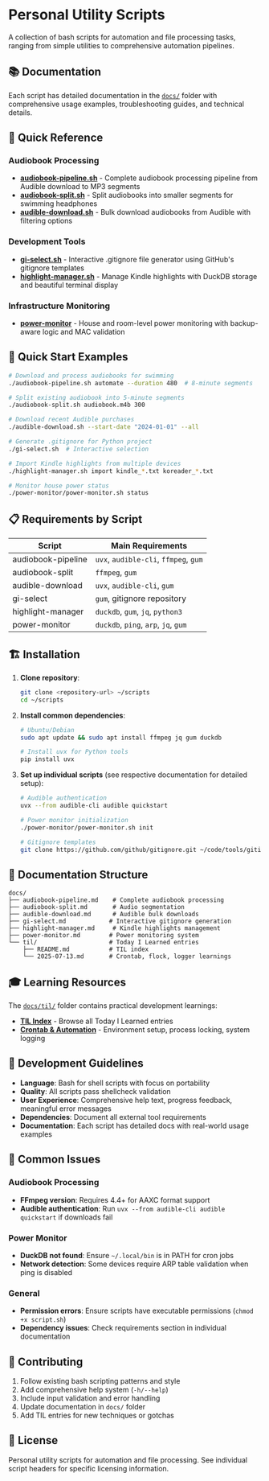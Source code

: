 # Personal Utility Scripts

A collection of bash scripts for automation and file processing tasks, ranging from simple utilities to comprehensive automation pipelines.

## 📚 Documentation

Each script has detailed documentation in the [`docs/`](docs/) folder with comprehensive usage examples, troubleshooting guides, and technical details.

## 🚀 Quick Reference

### Audiobook Processing
- **[audiobook-pipeline.sh](docs/audiobook-pipeline.md)** - Complete audiobook processing pipeline from Audible download to MP3 segments
- **[audiobook-split.sh](docs/audiobook-split.md)** - Split audiobooks into smaller segments for swimming headphones
- **[audible-download.sh](docs/audible-download.md)** - Bulk download audiobooks from Audible with filtering options

### Development Tools
- **[gi-select.sh](docs/gi-select.md)** - Interactive .gitignore file generator using GitHub's gitignore templates
- **[highlight-manager.sh](docs/highlight-manager.md)** - Manage Kindle highlights with DuckDB storage and beautiful terminal display

### Infrastructure Monitoring
- **[power-monitor](docs/power-monitor.md)** - House and room-level power monitoring with backup-aware logic and MAC validation

## 🎯 Quick Start Examples

```bash
# Download and process audiobooks for swimming
./audiobook-pipeline.sh automate --duration 480  # 8-minute segments

# Split existing audiobook into 5-minute segments  
./audiobook-split.sh audiobook.m4b 300

# Download recent Audible purchases
./audible-download.sh --start-date "2024-01-01" --all

# Generate .gitignore for Python project
./gi-select.sh  # Interactive selection

# Import Kindle highlights from multiple devices
./highlight-manager.sh import kindle_*.txt koreader_*.txt

# Monitor house power status
./power-monitor/power-monitor.sh status
```

## 📋 Requirements by Script

| Script | Main Requirements |
|--------|------------------|
| audiobook-pipeline | `uvx`, `audible-cli`, `ffmpeg`, `gum` |
| audiobook-split | `ffmpeg`, `gum` |
| audible-download | `uvx`, `audible-cli`, `gum` |
| gi-select | `gum`, gitignore repository |
| highlight-manager | `duckdb`, `gum`, `jq`, `python3` |
| power-monitor | `duckdb`, `ping`, `arp`, `jq`, `gum` |

## 🏗️ Installation

1. **Clone repository**:
   ```bash
   git clone <repository-url> ~/scripts
   cd ~/scripts
   ```

2. **Install common dependencies**:
   ```bash
   # Ubuntu/Debian
   sudo apt update && sudo apt install ffmpeg jq gum duckdb
   
   # Install uvx for Python tools
   pip install uvx
   ```

3. **Set up individual scripts** (see respective documentation for detailed setup):
   ```bash
   # Audible authentication
   uvx --from audible-cli audible quickstart
   
   # Power monitor initialization
   ./power-monitor/power-monitor.sh init
   
   # Gitignore templates
   git clone https://github.com/github/gitignore.git ~/code/tools/gitignore
   ```

## 📖 Documentation Structure

```
docs/
├── audiobook-pipeline.md    # Complete audiobook processing
├── audiobook-split.md       # Audio segmentation
├── audible-download.md      # Audible bulk downloads
├── gi-select.md            # Interactive gitignore generation
├── highlight-manager.md     # Kindle highlights management
├── power-monitor.md        # Power monitoring system
└── til/                    # Today I Learned entries
    ├── README.md           # TIL index
    └── 2025-07-13.md       # Crontab, flock, logger learnings
```

## 🎓 Learning Resources

The [`docs/til/`](docs/til/) folder contains practical development learnings:
- **[TIL Index](docs/til/README.md)** - Browse all Today I Learned entries
- **[Crontab & Automation](docs/til/2025-07-13.md)** - Environment setup, process locking, system logging

## 🔧 Development Guidelines

- **Language**: Bash for shell scripts with focus on portability
- **Quality**: All scripts pass shellcheck validation
- **User Experience**: Comprehensive help text, progress feedback, meaningful error messages
- **Dependencies**: Document all external tool requirements
- **Documentation**: Each script has detailed docs with real-world usage examples

## 🚨 Common Issues

### Audiobook Processing
- **FFmpeg version**: Requires 4.4+ for AAXC format support
- **Audible authentication**: Run `uvx --from audible-cli audible quickstart` if downloads fail

### Power Monitor
- **DuckDB not found**: Ensure `~/.local/bin` is in PATH for cron jobs
- **Network detection**: Some devices require ARP table validation when ping is disabled

### General
- **Permission errors**: Ensure scripts have executable permissions (`chmod +x script.sh`)
- **Dependency issues**: Check requirements section in individual documentation

## 🤝 Contributing

1. Follow existing bash scripting patterns and style
2. Add comprehensive help system (`-h/--help`)
3. Include input validation and error handling
4. Update documentation in `docs/` folder
5. Add TIL entries for new techniques or gotchas

## 📄 License

Personal utility scripts for automation and file processing. See individual script headers for specific licensing information.
